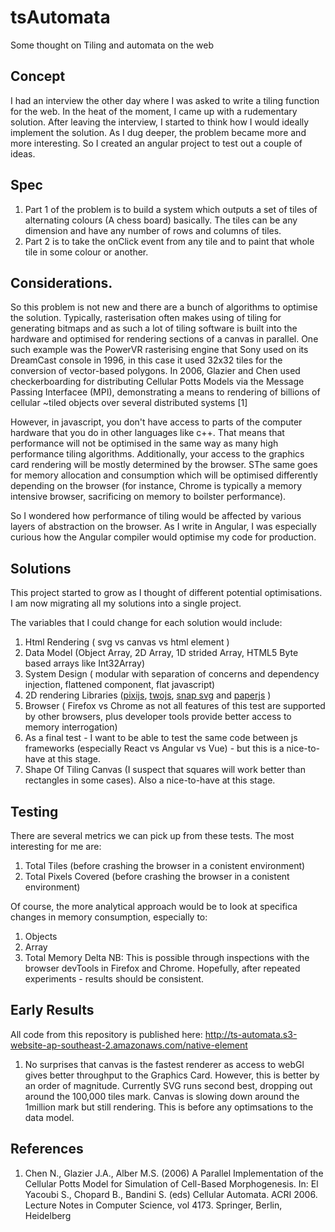 # tsAutomata
Some thought on Tiling and automata on the web

## Concept
I had an interview the other day where I was asked to write a tiling function for the web. In the heat of the moment, I came up with a rudementary solution. After leaving the interview, I started to think how I would ideally implement the solution. As I dug deeper, the problem became more and more interesting. So I created an angular project to test out a couple of ideas.

## Spec
1. Part 1 of the problem is to build a system which outputs a set of tiles of alternating colours (A chess board) basically. The tiles can be any dimension and have any number of rows and columns of tiles.
2. Part 2 is to take the onClick event from any tile and to paint that whole tile in some colour or another.

## Considerations.
So this problem is not new and there are a bunch of algorithms to optimise the solution. Typically, rasterisation often makes using of tiling for generating bitmaps and as such a lot of tiling software is built into the hardware and optimised for rendering sections of a canvas in parallel. One such example was the PowerVR rasterising engine that Sony used on its DreamCast console in 1996, in this case it used 32x32 tiles for the conversion of vector-based polygons. In 2006, Glazier and Chen used checkerboarding for distributing Cellular Potts Models via the Message Passing Interfacee (MPI), demonstrating a means to rendering of billions of cellular ~tiled objects over several distributed systems [1]

However, in javascript, you don't have access to parts of the computer hardware that you do in other languages like c++. That means that performance will not be optimised in the same way as many high performance tiling algorithms. Additionally, your access to the graphics card rendering will be mostly determined by the browser.  SThe same goes for memory allocation and consumption which will be optimised differently depending on the browser (for instance, Chrome is typically a memory intensive browser, sacrificing on memory to boilster performance). 

So I wondered how performance of tiling would be affected by various layers of abstraction on the browser. As I write in Angular, I was especially curious how the Angular compiler would optimise my code for production. 

## Solutions
This project started to grow as I thought of different potential optimisations. I am now migrating all my solutions into a single project. 

The variables that I could change for each solution would include:
1. Html Rendering ( svg vs canvas vs html element )
2. Data Model (Object Array, 2D Array, 1D strided Array, HTML5 Byte based arrays like Int32Array)
3. System Design ( modular with separation of concerns and dependency injection, flattened component, flat javascript)
4. 2D rendering Libraries ([pixijs](http://www.pixijs.com/), [twojs](https://two.js.org/), [snap svg](http://snapsvg.io/) and [paperjs](http://paperjs.org/examples/q-bertify/) )
5. Browser ( Firefox vs Chrome as not all features of this test are supported by other browsers, plus developer tools provide better access to memory interrogation)
6. As a final test - I want to be able to test the same code between js frameworks (especially React vs Angular vs Vue) - but this is a nice-to-have at this stage.
7. Shape Of Tiling Canvas (I suspect that squares will work better than rectangles in some cases). Also a nice-to-have at this stage.


## Testing
There are several metrics we can pick up from these tests. The most interesting for me are:
1. Total Tiles (before crashing the browser in a conistent environment)
2. Total Pixels Covered (before crashing the browser in a conistent environment)

Of course, the more analytical approach would be to look at specifica changes in memory consumption, especially to:
1. Objects
2. Array
3. Total Memory Delta
NB: This is possible through inspections with the browser devTools in Firefox and Chrome. Hopefully, after repeated experiments - results should be consistent.

## Early Results
All code from this repository is published here: http://ts-automata.s3-website-ap-southeast-2.amazonaws.com/native-element

1. No surprises that canvas is the fastest renderer as access to webGl gives better throughput to the Graphics Card. However, this is better by an order of magnitude. Currently SVG runs second best, dropping out around the 100,000 tiles mark. Canvas is slowing down around the 1million mark but still rendering. This is before any optimsations to the data model.

## References
1. Chen N., Glazier J.A., Alber M.S. (2006) A Parallel Implementation of the Cellular Potts Model for Simulation of Cell-Based Morphogenesis. In: El Yacoubi S., Chopard B., Bandini S. (eds) Cellular Automata. ACRI 2006. Lecture Notes in Computer Science, vol 4173. Springer, Berlin, Heidelberg
